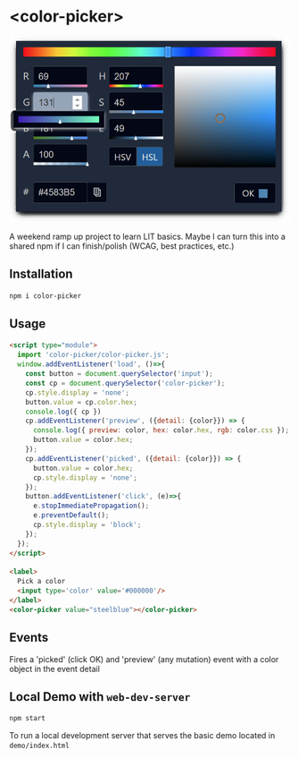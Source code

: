 # \<color-picker>
<img src="./demo/screenshot.png" width=600>

A weekend ramp up project to learn LIT basics. Maybe I can turn this into a shared npm if I can finish/polish (WCAG, best practices, etc.)

## Installation

```bash
npm i color-picker
```

## Usage

```html
<script type="module">
  import 'color-picker/color-picker.js';
  window.addEventListener('load', ()=>{
    const button = document.querySelector('input');
    const cp = document.querySelector('color-picker');
    cp.style.display = 'none';
    button.value = cp.color.hex;
    console.log({ cp })
    cp.addEventListener('preview', ({detail: {color}}) => {
      console.log({ preview: color, hex: color.hex, rgb: color.css });
      button.value = color.hex;
    });
    cp.addEventListener('picked', ({detail: {color}}) => {
      button.value = color.hex;
      cp.style.display = 'none';
    });
    button.addEventListener('click', (e)=>{
      e.stopImmediatePropagation();
      e.preventDefault();
      cp.style.display = 'block';
    });
  });
</script>

<label>
  Pick a color
  <input type='color' value='#000000'/>
</label>
<color-picker value="steelblue"></color-picker>

```

## Events
Fires a 'picked' (click OK) and 'preview' (any mutation) event with a color object in the event detail 

## Local Demo with `web-dev-server`

```bash
npm start
```

To run a local development server that serves the basic demo located in `demo/index.html`
